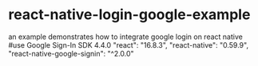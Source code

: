 # react-native-login-google-example
an example demonstrates how to integrate google login on react native
#use 
Google Sign-In SDK 4.4.0
"react": "16.8.3",
"react-native": "0.59.9",
"react-native-google-signin": "^2.0.0"
